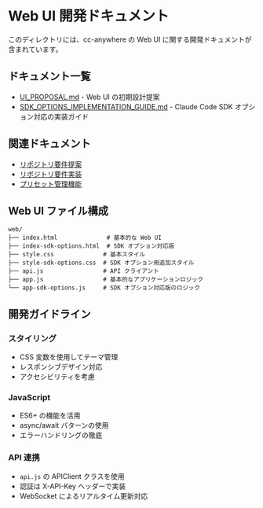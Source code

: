 # Web UI 開発ドキュメント

このディレクトリには、cc-anywhere の Web UI に関する開発ドキュメントが含まれています。

## ドキュメント一覧

- [UI_PROPOSAL.md](./UI_PROPOSAL.md) - Web UI の初期設計提案
- [SDK_OPTIONS_IMPLEMENTATION_GUIDE.md](./SDK_OPTIONS_IMPLEMENTATION_GUIDE.md) - Claude Code SDK オプション対応の実装ガイド

## 関連ドキュメント

- [リポジトリ要件提案](../../features/REPOSITORY_REQUIREMENT_PROPOSAL.md)
- [リポジトリ要件実装](../../features/REPOSITORY_REQUIREMENT_IMPLEMENTATION.md)
- [プリセット管理機能](../../features/preset-management.md)

## Web UI ファイル構成

```
web/
├── index.html              # 基本的な Web UI
├── index-sdk-options.html  # SDK オプション対応版
├── style.css              # 基本スタイル
├── style-sdk-options.css  # SDK オプション用追加スタイル
├── api.js                 # API クライアント
├── app.js                 # 基本的なアプリケーションロジック
└── app-sdk-options.js     # SDK オプション対応版のロジック
```

## 開発ガイドライン

### スタイリング
- CSS 変数を使用してテーマ管理
- レスポンシブデザイン対応
- アクセシビリティを考慮

### JavaScript
- ES6+ の機能を活用
- async/await パターンの使用
- エラーハンドリングの徹底

### API 連携
- `api.js` の APIClient クラスを使用
- 認証は X-API-Key ヘッダーで実装
- WebSocket によるリアルタイム更新対応